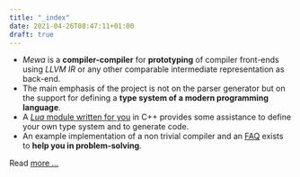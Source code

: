 ```yaml
---
title: "_index"
date: 2021-04-26T08:47:11+01:00
draft: true
---
```


 * _Mewa_ is a **compiler-compiler** for **prototyping** of compiler front-ends using _LLVM IR_ or any other comparable intermediate representation
as back-end.
 * The main emphasis of the project is not on the parser generator but on the support for defining a **type system of a modern programming language**.
 * A [_Lua_ module written for you](https://github.com/patrickfrey/mewa/blob/master/doc/typedb.md) in C++ provides some assistance to define your own type system and to generate code.
 * An example implementation of a non trivial compiler and an [FAQ](https://github.com/patrickfrey/mewa/blob/master/doc/faq.md) exists to **help you in problem-solving**.

Read [more ...](about)

